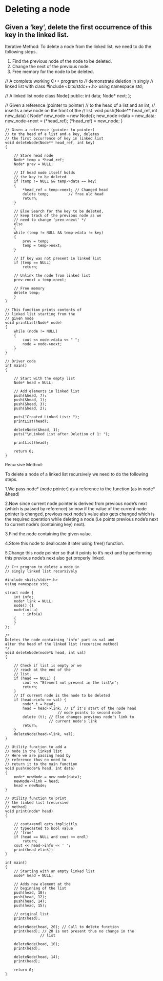 # Deleting a node
## Given a ‘key’, delete the first occurrence of this key in the linked list. 

Iterative Method:
To delete a node from the linked list, we need to do the following steps. 
1) Find the previous node of the node to be deleted. 
2) Change the next of the previous node. 
3) Free memory for the node to be deleted.

// A complete working C++ program to
// demonstrate deletion in singly
// linked list with class
#include <bits/stdc++.h>
using namespace std;

// A linked list node
class Node{
public:
	int data;
	Node* next;
};

// Given a reference (pointer to pointer)
// to the head of a list and an int,
// inserts a new node on the front of the
// list.
void push(Node** head_ref, int new_data)
{
	Node* new_node = new Node();
	new_node->data = new_data;
	new_node->next = (*head_ref);
	(*head_ref) = new_node;
}

```
// Given a reference (pointer to pointer)
// to the head of a list and a key, deletes
// the first occurrence of key in linked list
void deleteNode(Node** head_ref, int key)
{
	
	// Store head node
	Node* temp = *head_ref;
	Node* prev = NULL;
	
	// If head node itself holds
	// the key to be deleted
	if (temp != NULL && temp->data == key)
	{
		*head_ref = temp->next; // Changed head
		delete temp;		 // free old head
		return;
	}

	// Else Search for the key to be deleted,
	// keep track of the previous node as we
	// need to change 'prev->next' */
	else
	{
	while (temp != NULL && temp->data != key)
	{
		prev = temp;
		temp = temp->next;
	}

	// If key was not present in linked list
	if (temp == NULL)
		return;

	// Unlink the node from linked list
	prev->next = temp->next;

	// Free memory
	delete temp;
	}
}

// This function prints contents of
// linked list starting from the
// given node
void printList(Node* node)
{
	while (node != NULL)
	{
		cout << node->data << " ";
		node = node->next;
	}
}

// Driver code
int main()
{
	
	// Start with the empty list
	Node* head = NULL;

	// Add elements in linked list
	push(&head, 7);
	push(&head, 1);
	push(&head, 3);
	push(&head, 2);

	puts("Created Linked List: ");
	printList(head);

	deleteNode(&head, 1);
	puts("\nLinked List after Deletion of 1: ");
	
	printList(head);
	
	return 0;
}
```

Recursive Method:

To delete a node of a linked list recursively we need to do the following steps.

1.We pass node* (node pointer) as a reference to the function (as in node* &head)

2.Now since current node pointer is derived from previous node’s next (which is passed by reference) so now if the value of the current node pointer is changed, previous next node’s value also gets changed which is the required operation while deleting a node (i.e points previous node’s next to current node’s (containing key) next).

3.Find the node containing the given value.

4.Store this node to deallocate it later using free() function.

5.Change this node pointer so that it points to it’s next and by performing this previous node’s next also get properly linked.

```
// C++ program to delete a node in
// singly linked list recursively

#include <bits/stdc++.h>
using namespace std;

struct node {
	int info;
	node* link = NULL;
	node() {}
	node(int a)
		: info(a)
	{
	}
};

/*
Deletes the node containing 'info' part as val and
alter the head of the linked list (recursive method)
*/
void deleteNode(node*& head, int val)
{
	
	// Check if list is empty or we
	// reach at the end of the
	// list.
	if (head == NULL) {
		cout << "Element not present in the list\n";
		return;
	}
	// If current node is the node to be deleted
	if (head->info == val) {
		node* t = head;
		head = head->link; // If it's start of the node head
						// node points to second node
		delete (t); // Else changes previous node's link to
					// current node's link
		return;
	}
	deleteNode(head->link, val);
}

// Utility function to add a
// node in the linked list
// Here we are passing head by
// reference thus no need to
// return it to the main function
void push(node*& head, int data)
{
	node* newNode = new node(data);
	newNode->link = head;
	head = newNode;
}

// Utility function to print
// the linked list (recursive
// method)
void print(node* head)
{
	
	// cout<<endl gets implicitly
	// typecasted to bool value
	// 'true'
	if (head == NULL and cout << endl)
		return;
	cout << head->info << ' ';
	print(head->link);
}

int main()
{
	// Starting with an empty linked list
	node* head = NULL;

	// Adds new element at the
	// beginning of the list
	push(head, 10);
	push(head, 12);
	push(head, 14);
	push(head, 15);

	// original list
	print(head);

	deleteNode(head, 20); // Call to delete function
	print(head); // 20 is not present thus no change in the
				// list

	deleteNode(head, 10);
	print(head);

	deleteNode(head, 14);
	print(head);

	return 0;
}
```
